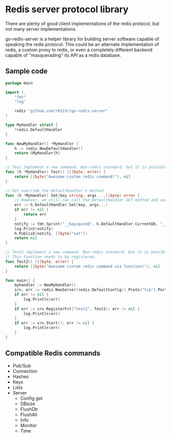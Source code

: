 Redis server protocol library
=============================

There are plenty of good client implementations of the redis protocol, but not many *server* implementations.

go-redis-server is a helper library for building server software capable of speaking the redis protocol. This could be
an alternate implementation of redis, a custom proxy to redis, or even a completely different backend capable of
"masquerading" its API as a redis database.


Sample code
------------

```go
package main

import (
	"fmt"
	"log"

	redis "github.com/r0123r/go-redis-server"
)

type MyHandler struct {
	*redis.DefaultHandler
}

func NewMyHandler() *MyHandler {
	h := redis.NewDefaultHandler()
	return &MyHandler{h}
}

// Test implement a new command. Non-redis standard, but it is possible.
func (h *MyHandler) Test() ([]byte, error) {
	return []byte("Awesome custom redis command!"), nil
}

// Get override the DefaultHandler's method.
func (h *MyHandler) Set(key string, args ...[]byte) error {
	// However, we still can call the DefaultHandler GET method and use it.
	err := h.DefaultHandler.Set(key, args...)
	if err != nil {
		return err
	}
	notify := fmt.Sprint("__keyspace@", h.DefaultHandler.CurrentDb, "__:", key)
	log.Print(notify)
	h.Publish(notify, []byte("set"))
	return nil
}

// Test2 implement a new command. Non-redis standard, but it is possible.
// This function needs to be registered.
func Test2() ([]byte, error) {
	return []byte("Awesome custom redis command via function!"), nil
}

func main() {
	myhandler := NewMyHandler()
	srv, err := redis.NewServer(redis.DefaultConfig().Proto("tcp").Port(88).Host("localhost").Handler(myhandler))
	if err != nil {
		log.Println(err)
	}
	if err := srv.RegisterFct("test2", Test2); err != nil {
		log.Println(err)
	}
	if err := srv.Start(); err != nil {
		log.Println(err)
	}
}
```

Compatible Redis commands
-------------------------
- Pub/Sub
- Connection
- Hashes
- Keys
- Lists
- Server
  - Config get
  - DBsize
  - FlushDb
  - FlushAll
  - Info
  - Monitor
  - Time
